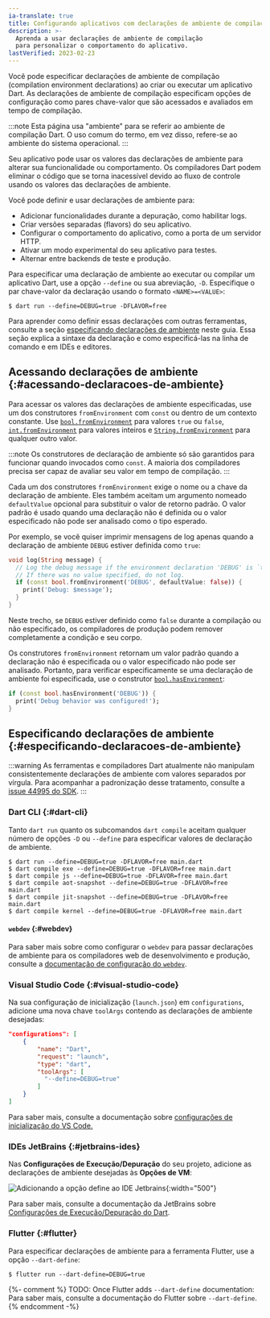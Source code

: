 ```yaml
---
ia-translate: true
title: Configurando aplicativos com declarações de ambiente de compilação
description: >-
  Aprenda a usar declarações de ambiente de compilação 
  para personalizar o comportamento do aplicativo.
lastVerified: 2023-02-23
---
```


Você pode especificar declarações de ambiente de compilação (compilation environment declarations) ao criar ou executar um aplicativo Dart.  As declarações de ambiente de compilação especificam opções de configuração como pares chave-valor que são acessados e avaliados em tempo de compilação.

:::note
Esta página usa "ambiente" para se referir ao ambiente de compilação Dart. O uso comum do termo, em vez disso, refere-se ao ambiente do sistema operacional.
:::

Seu aplicativo pode usar os valores das declarações de ambiente para alterar sua funcionalidade ou comportamento. Os compiladores Dart podem eliminar o código que se torna inacessível devido ao fluxo de controle usando os valores das declarações de ambiente.

Você pode definir e usar declarações de ambiente para:

* Adicionar funcionalidades durante a depuração, como habilitar logs.
* Criar versões separadas (flavors) do seu aplicativo.
* Configurar o comportamento do aplicativo, como a porta de um servidor HTTP.
* Ativar um modo experimental do seu aplicativo para testes.
* Alternar entre backends de teste e produção.

Para especificar uma declaração de ambiente ao executar ou compilar um aplicativo Dart, use a opção `--define` ou sua abreviação, `-D`. Especifique o par chave-valor da declaração usando o formato `<NAME>=<VALUE>`:

```console
$ dart run --define=DEBUG=true -DFLAVOR=free
```

Para aprender como definir essas declarações com outras ferramentas, consulte a seção [especificando declarações de ambiente][] neste guia. Essa seção explica a sintaxe da declaração e como especificá-las na linha de comando e em IDEs e editores.

[`dart run`]: /tools/dart-run
[`dart compile`]: /tools/dart-compile
[especificando declarações de ambiente]: #especificando-declaracoes-de-ambiente

## Acessando declarações de ambiente {:#acessando-declaracoes-de-ambiente}

Para acessar os valores das declarações de ambiente especificadas, use um dos construtores `fromEnvironment` com `const` ou dentro de um contexto constante. Use [`bool.fromEnvironment`][bool-from] para valores `true` ou `false`, [`int.fromEnvironment`][int-from] para valores inteiros e [`String.fromEnvironment`][string-from] para qualquer outro valor.

:::note
Os construtores de declaração de ambiente só são garantidos para funcionar quando invocados como `const`. A maioria dos compiladores precisa ser capaz de avaliar seu valor em tempo de compilação.
:::

Cada um dos construtores `fromEnvironment` exige o nome ou a chave da declaração de ambiente. Eles também aceitam um argumento nomeado `defaultValue` opcional para substituir o valor de retorno padrão. O valor padrão é usado quando uma declaração não é definida ou o valor especificado não pode ser analisado como o tipo esperado.

Por exemplo, se você quiser imprimir mensagens de log apenas quando a declaração de ambiente `DEBUG` estiver definida como `true`:

<?code-excerpt "misc/lib/development/environment_declarations.dart (debug-log)"?>
```dart
void log(String message) {
  // Log the debug message if the environment declaration 'DEBUG' is `true`.
  // If there was no value specified, do not log.
  if (const bool.fromEnvironment('DEBUG', defaultValue: false)) {
    print('Debug: $message');
  }
}
```

Neste trecho, se `DEBUG` estiver definido como `false` durante a compilação ou não especificado, os compiladores de produção podem remover completamente a condição e seu corpo.

Os construtores `fromEnvironment` retornam um valor padrão quando a declaração não é especificada ou o valor especificado não pode ser analisado. Portanto, para verificar especificamente se uma declaração de ambiente foi especificada, use o construtor [`bool.hasEnvironment`][bool-has]:

<?code-excerpt "misc/lib/development/environment_declarations.dart (has-debug)"?>
```dart
if (const bool.hasEnvironment('DEBUG')) {
  print('Debug behavior was configured!');
}
```

[string-from]: {{site.dart-api}}/dart-core/String/String.fromEnvironment.html
[int-from]: {{site.dart-api}}/dart-core/int/int.fromEnvironment.html
[bool-from]: {{site.dart-api}}/dart-core/bool/bool.fromEnvironment.html
[bool-has]: {{site.dart-api}}/dart-core/bool/bool.hasEnvironment.html

## Especificando declarações de ambiente {:#especificando-declaracoes-de-ambiente}

:::warning
As ferramentas e compiladores Dart atualmente não manipulam consistentemente declarações de ambiente com valores separados por vírgula. Para acompanhar a padronização desse tratamento, consulte a [issue 44995 do SDK][].
:::

[issue 44995 do SDK]: {{site.repo.dart.sdk}}/issues/44995

### Dart CLI {:#dart-cli}

Tanto `dart run` quanto os subcomandos `dart compile` aceitam qualquer número de opções `-D` ou `--define` para especificar valores de declaração de ambiente.

```console
$ dart run --define=DEBUG=true -DFLAVOR=free main.dart
$ dart compile exe --define=DEBUG=true -DFLAVOR=free main.dart
$ dart compile js --define=DEBUG=true -DFLAVOR=free main.dart
$ dart compile aot-snapshot --define=DEBUG=true -DFLAVOR=free main.dart
$ dart compile jit-snapshot --define=DEBUG=true -DFLAVOR=free main.dart
$ dart compile kernel --define=DEBUG=true -DFLAVOR=free main.dart
```

#### `webdev` {:#webdev}

Para saber mais sobre como configurar o `webdev` para passar declarações de ambiente para os compiladores web de desenvolvimento e produção, consulte a [documentação de configuração do `webdev`][webdev-config].

[webdev-config]: {{site.pub-pkg}}/build_web_compilers#configuring--d-environment-variables

### Visual Studio Code {:#visual-studio-code}

Na sua configuração de inicialização (`launch.json`) em `configurations`,
adicione uma nova chave `toolArgs` contendo as declarações de ambiente desejadas:

```json
"configurations": [
    {
        "name": "Dart",
        "request": "launch",
        "type": "dart",
        "toolArgs": [
          "--define=DEBUG=true"
        ]
    }
]
```

Para saber mais, consulte a documentação sobre [configurações de inicialização do VS Code.][VSC instructions]

[VSC instructions]: https://code.visualstudio.com/docs/editor/debugging#_launch-configurations

### IDEs JetBrains {:#jetbrains-ides}

Nas **Configurações de Execução/Depuração** do seu projeto, adicione as declarações de ambiente desejadas às **Opções de VM**:

![Adicionando a opção define ao IDE Jetbrains](/assets/img/env-decl-jetbrains.png){:width="500"}

Para saber mais, consulte a documentação da JetBrains sobre [Configurações de Execução/Depuração do Dart][jetbrains-run-debug].

[jetbrains-run-debug]: https://www.jetbrains.com/help/webstorm/run-debug-configuration-dart-command-line-application.html

### Flutter {:#flutter}

Para especificar declarações de ambiente para a ferramenta Flutter, use a opção `--dart-define`:

```console
$ flutter run --dart-define=DEBUG=true
```

{%- comment %}
  TODO: Once Flutter adds `--dart-define` documentation:
  Para saber mais, consulte a documentação do Flutter sobre `--dart-define`.
{% endcomment -%}

